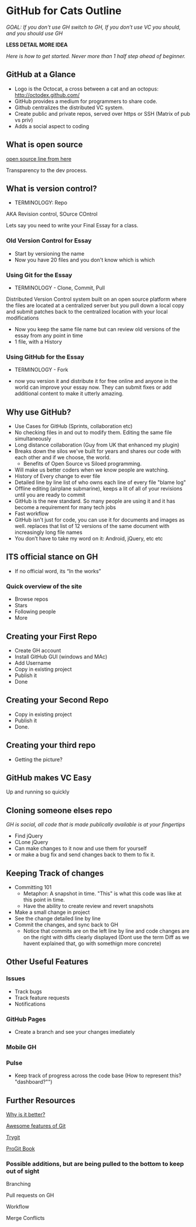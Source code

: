 # GitHub for Cats Outline

_GOAL: If you don't use GH switch to GH, If you don’t use VC you should, and you should use GH_

__LESS DETAIL MORE IDEA__

_Here is how to get started. Never more than 1 half step ahead of beginner._

## GitHub at a Glance

 - Logo is the Octocat, a cross between a cat and an octopus: http://octodex.github.com/
 - GitHub provides a medium for programmers to share code.
 - Github centralizes the distributed VC system.
 - Create public and private repos, served over https or SSH (Matrix of pub vs priv)
 - Adds a social aspect to coding

## What is open source

[open source line from here](http://ben.balter.com/open-source-for-government/)

Transparency to the dev process.

## What is version control?

 - TERMINOLOGY: Repo

AKA Revision control, SOurce COntrol

Lets say you need to write your Final Essay for a class.

### Old Version Control for Essay
 - Start by versioning the name
 - Now you have 20 files and you don't know which is which

### Using Git for the Essay

 - TERMINOLOGY - Clone, Commit, Pull

Distributed Version Control system built on an open source platform where the files are located at a centralized server but you pull down a local copy and submit patches back to the centralized location with your local modifications

 - Now you keep the same file name but can review old versions of the essay from any point in time
 - 1 file, with a History

### Using GitHub for the Essay

 - TERMINOLOGY - Fork

 - now you version it and distribute it for free online and anyone in the world can improve your essay now. They can submit fixes or add additional content to make it utterly amazing.

## Why use GitHub?

 - Use Cases for GitHub (Sprints, collaboration etc)
 - No checking files in and out to modify them. Editing the same file simultaneously
 - Long distance collaboration (Guy from UK that enhanced my plugin)
 - Breaks down the silos we've built for years and shares our code with each other and if we choose, the world.
    - Benefits of Open Source vs Siloed programming.
 - Will make us better coders when we know people are watching.
 - History of Every change to ever file
 - Detailed line by line list of who owns each line of every file "blame log"
 - Offline editing (airplane submarine), keeps a lit of all of your revisions until you are ready to commit
 - GitHub is the new standard. So many people are using it and it has become a requirement for many tech jobs
 - Fast workflow
 - GitHub isn't just for code, you can use it for documents and images as well. replaces that list of 12 versions of the same document with increasingly long file names
 - You don’t have to take my word on it: Android, jQuery, etc etc

## ITS official stance on GH

 - If no official word, its “In the works”

### Quick overview of the site

 - Browse repos
 - Stars
 - Following people
 - More

## Creating your First Repo

 - Create GH account
 - Install GitHub GUI (windows and MAc)
 - Add Username
 - Copy in existing project
 - Publish it
 - Done

## Creating your Second Repo

 - Copy in existing project
 - Publish it
 - Done.

## Creating your third repo

 - Getting the picture?

## GitHub makes VC Easy

Up and running so quickly

## Cloning someone elses repo

_GH is social, all code that is made publically available is at your fingertips_

 - Find jQuery
 - CLone jQuery
 - Can make changes to it now and use them for yourself
 - or make a bug fix and send changes back to them to fix it.

## Keeping Track of changes

 - Committing 101
    - Metaphor: A snapshot in time. "This" is what this code was like at this point in time.
    - Have the ability to create review and revert snapshots
 - Make a small change in project
 - See the change detailed line by line
 - Commit the changes, and sync back to GH
    - Notice that commits are on the left line by line and code changes are on the right with diffs clearly displayed (Dont use the term Diff as we havent explained that, go with somethign more concrete)

## Other Useful Features

### Issues

 - Track bugs
 - Track feature requests
 - Notifications

### GitHub Pages

 - Create a branch and see your changes imediately

### Mobile GH

### Pulse

 - Keep track of progress across the code base (How to represent this? "dashboard?"")


## Further Resources

[Why is it better?](http://thkoch2001.github.io/whygitisbetter)

[Awesome features of Git](http://git-scm.com/about)

[Trygit](http://try.github.io)

[ProGit Book](http://git-scm.com/book)


### Possible additions, but are being pulled to the bottom to keep out of sight

Branching

Pull requests on GH

Workflow

Merge Conflicts

